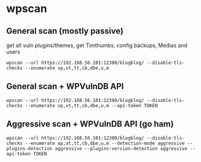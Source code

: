 # wpscan

## General scan (mostly passive)

get all vuln plugins/themes, get Timthumbs, config backups, Medias and users

`wpscan --url https://192.168.56.101:12380/blogblog/ --disable-tls-checks --enumerate vp,vt,tt,cb,dbe,u,m`

## General scan + WPVulnDB API

`wpscan --url https://192.168.56.101:12380/blogblog/ --disable-tls-checks --enumerate vp,vt,tt,cb,dbe,u,m --api-token TOKEN `

## Aggressive scan + WPVulnDB API (go ham)

`wpscan --url https://192.168.56.101:12380/blogblog/ --disable-tls-checks --enumerate ap,at,tt,cb,dbe,u,m --detection-mode aggressive --plugins-detection aggressive --plugins-version-detection aggressive --api-token TOKEN`
